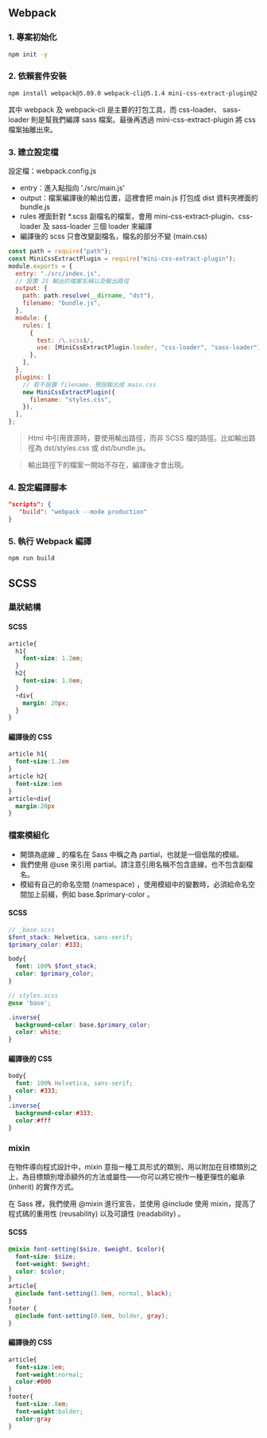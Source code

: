 
## Webpack

### 1. 專案初始化

```bash
npm init -y
```

### 2. 依賴套件安裝

```bash
npm install webpack@5.89.0 webpack-cli@5.1.4 mini-css-extract-plugin@2.7.7 css-loader@6.9.1 sass@1.70.0 sass-loader@14.0.0
```

其中 webpack 及 webpack-cli 是主要的打包工具，而 css-loader、 sass-loader 則是幫我們編譯 sass 檔案。最後再透過 mini-css-extract-plugin 將 css 檔案抽離出來。

### 3. 建立設定檔

設定檔：webpack.config.js

* entry：進入點指向 './src/main.js'
* output：檔案編譯後的輸出位置，這裡會把 main.js 打包成 dist 資料夾裡面的 bundle.js
* rules 裡面針對 *.scss 副檔名的檔案，會用 mini-css-extract-plugin、css-loader 及 sass-loader 三個 loader 來編譯
* 編譯後的 scss 只會改變副檔名，檔名的部分不變 (main.css)

```javascript
const path = require("path");
const MiniCssExtractPlugin = require("mini-css-extract-plugin");
module.exports = {
  entry: "./src/index.js",
  // 設置 JS 輸出的檔案名稱以及輸出路徑
  output: {
    path: path.resolve(__dirname, "dst"),
    filename: "bundle.js",
  },
  module: {
    rules: [
      {
        test: /\.scss$/,
        use: [MiniCssExtractPlugin.loader, "css-loader", "sass-loader"],
      },
    ],
  },
  plugins: [
    // 若不設置 filename，預設輸出成 main.css
    new MiniCssExtractPlugin({
      filename: "styles.css",
    }),
  ],
};
```

> Html 中引用資源時，要使用輸出路徑，而非 SCSS 檔的路徑。比如輸出路徑為 dst/styles.css 或 dst/bundle.js。

> 輸出路徑下的檔案一開始不存在，編譯後才會出現。

### 4. 設定編譯腳本

```json
"scripts": {
   "build": "webpack --mode production"
}
```

### 5. 執行 Webpack 編譯

```bash
npm run build
```
## SCSS

### 巢狀結構
#### SCSS
```scss
article{
  h1{
    font-size: 1.2em;
  }
  h2{
    font-size: 1.0em;
  }
  +div{
    margin: 20px;
  }
}
```

#### 編譯後的 CSS
```css
article h1{
  font-size:1.2em
}
article h2{
  font-size:1em
}
article+div{
  margin:20px
}
```

### 檔案模組化

* 開頭為底線 _ 的檔名在 Sass 中稱之為 partial，也就是一個低階的模組。
* 我們使用 @use 來引用 partial。請注意引用名稱不包含底線，也不包含副檔名。
* 模組有自己的命名空間 (namespace) ，使用模組中的變數時，必須給命名空間加上前綴，例如 base.$primary-color 。

#### SCSS
```scss
// _base.scss
$font_stack: Helvetica, sans-serif;
$primary_color: #333;

body{
  font: 100% $font_stack;
  color: $primary_color;
}

// styles.scss
@use 'base';

.inverse{
  background-color: base.$primary_color;
  color: white;
}
```

#### 編譯後的 CSS
```css
body{
  font: 100% Helvetica, sans-serif;
  color: #333;
}
.inverse{
  background-color:#333;
  color:#fff
}
```

### mixin

在物件導向程式設計中，mixin 意指一種工具形式的類別，用以附加在目標類別之上，為目標類別增添額外的方法或屬性——你可以將它視作一種更彈性的繼承 (inherit) 的實作方式。

在 Sass 裡，我們使用 @mixin 進行宣告，並使用 @include 使用 mixin，提高了程式碼的重用性 (reusability) 以及可讀性 (readability) 。

#### SCSS
```scss
@mixin font-setting($size, $weight, $color){
  font-size: $size;
  font-weight: $weight;
  color: $color;
}
article{
  @include font-setting(1.0em, normal, black);
}
footer {
  @include font-setting(0.8em, bolder, gray);
}
```

#### 編譯後的 CSS
```css
article{
  font-size:1em;
  font-weight:normal;
  color:#000
}
footer{
  font-size:.8em;
  font-weight:bolder;
  color:gray
}
```

